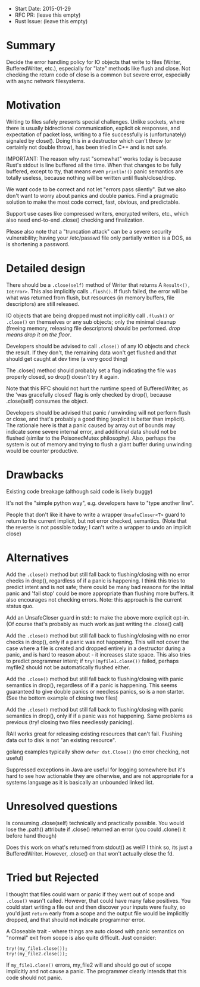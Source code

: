- Start Date: 2015-01-29
- RFC PR: (leave this empty)
- Rust Issue: (leave this empty)

# Summary

Decide the error handling policy for IO objects that write to files (Writer,
BufferedWriter, etc.), especially for "late" methods like flush and close.
Not checking the return code of close is a common but severe error, especially
with async network filesystems.


# Motivation

Writing to files safely presents special challenges.  Unlike sockets, where
there is usually bidrectional communication, explicit ok responses, and
expectation of packet loss, writing to a file successfully is (unfortunately)
signaled by close().   Doing this in a destructor which can't throw (or
certainly not double throw), has been tried in C++ and is not safe.

IMPORTANT: The reason why rust "somewhat" works today is because Rust's stdout
is line buffered all the time.  When that changes to be fully buffered, except
to tty, that means even `println!()` panic semantics are totally useless, because
nothing will be written until flush/close/drop.

We want code to be correct and not let "errors pass silently".  But we also
don't want to worry about panics and double panics.  Find a pragmatic solution
to make the most code correct, fast, obvious, and predictable.

Support use cases like compressed writers, encrypted writers, etc., which also
need end-to-end .close() checking and finalization.

Please also note that a "truncation attack" can be a severe security
vulnerability; having your /etc/passwd file only partially written is a DOS, as
is shortening a password.

# Detailed design

There should be a `.close(self)` method of Writer that returns A `Result<(),
IoError>`.  This also implicitly calls `.flush()`.  If flush failed, the error
will be what was returned from flush, but resources (in memory buffers, file
descriptors) are still released.

IO objects that are being dropped must not implicitly call `.flush()` or
`.close()` on themselves or any sub objects; only the minimal cleanup (freeing
memory, releasing file descriptors) should be performed.  *drop means drop it
on the floor*.  

Developers should be advised to call `.close()` of any IO objects and check the
result.   If they don't, the remaining data won't get flushed and that should
get caught at dev time (a very good thing)

The .close() method should probably set a flag indicating the file was properly
closed, so drop() doesn't try it again.  

Note that this RFC should not hurt the runtime speed of BufferedWriter, as the
'was gracefully closed' flag is only checked by drop(), because .close(self)
consumes the object.

Developers should be advised that panic / unwinding will not perform flush or
close, and that's probably a good thing (explicit is better than implicit).  The
rationale here is that a panic caused by array out of bounds may indicate some
severe internal error, and additional data should not be flushed (similar to the
PoisonedMutex philosophy).  Also, perhaps the system is out of memory and trying
to flush a giant buffer during unwinding would be counter productive.


# Drawbacks

Existing code breakage (although said code is likely buggy)

It's not the "simple python way", e.g. developers have to "type another line".

People that don't like it have to write a wrapper `UnsafeCloser<T>` guard to
return to the current implicit, but not error checked, semantics.  (Note that the
reverse is not possible today; I can't write a wrapper to undo an implicit close)


# Alternatives

Add the `.close()` method but still fall back to flushing/closing with no error
checks in drop(), regardless of if a panic is happening.  I think this tries to
predict intent and is not safe; there could be many bad reasons for the initial
panic and 'fail stop' could be more appropriate than flushing more buffers.  It
also encourages not checking errors.  Note: this approach is the current status quo.

Add an UnsafeCloser guard in std:: to make the above more explicit opt-in.  (Of
course that's probably as much work as just writing the .close() call)

Add the `.close()` method but still fall back to flushing/closing with no error
checks in drop(), only if a panic was not happening.  This will not cover the
case where a file is created and dropped entirely in a destructor during a
panic, and is hard to reason about - it increases state space.  This also tries
to predict programmer intent; if `try!(myfile1.close())` failed, perhaps myfile2
should not be automatically flushed either.

Add the `.close()` method but still fall back to flushing/closing with panic
semantics in drop(), regardless of if a panic is happening.  This seems
guaranteed to give double panics or needless panics, so is a non starter.  (See
the bottom example of closing two files)

Add the `.close()` method but still fall back to flushing/closing with panic
semantics in drop(), only if if a panic was not happening.   Same problems as
previous (try! closing two files needlessly panicing).

RAII works great for releasing existing resources that can't fail.
Flushing data out to disk is not "an existing resource".

golang examples typically show `defer dst.Close()` (no error checking, not
useful)

Suppressed exceptions in Java are useful for logging somewhere but it's hard to
see how actionable they are otherwise, and are not appropriate for a systems
language as it is basically an unbounded linked list.


# Unresolved questions

Is consuming .close(self) technically and practically possible.  You would lose the
.path() attribute if .close() returned an error (you could .clone() it before
hand though)

Does this work on what's returned from stdout() as well? I think so, its just a
BufferedWriter.  However, .close() on that won't actually close the fd.


# Tried but Rejected

I thought that files could warn or panic if they went out of scope and
`.close()` wasn't called.  However, that could have many false positives.  You
could start writing a file out and then discover your inputs were faulty, so
you'd just `return` early from a scope and the output file would be implicitly
dropped, and that should not indicate programmer error.

A Closeable trait - where things are auto closed with panic semantics on
"normal" exit from scope is also quite difficult.  Just consider:

    try!(my_file1.close());
    try!(my_file2.close());

If `my_file1.close()` errors, my_file2 will and should go out of scope implicitly
and not cause a panic.  The programmer clearly intends that this code should not
panic.
